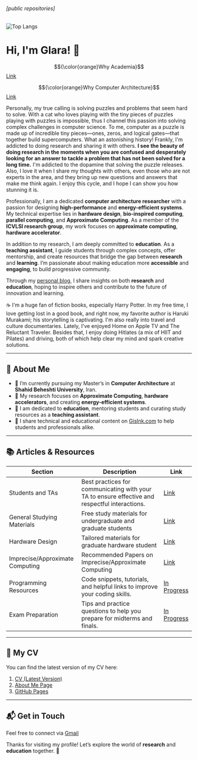 ###### [public repositories]

![Top Langs](https://github-readme-stats.vercel.app/api/top-langs/?username=llgelarall&layout=compact&theme=radical&size_weight=0.1&count_weight=0.9&hide=javascript,html,TypeScript,SCSS,CSS,GLSL,Astro,Makefile,Rust,Shell,Lua,Go)


# Hi, I'm Glara! 👋

$${\color{orange}Why Academia}$$[Link](https://www.youtube.com/watch?v=6Hpn4SAX0dI)

$${\color{orange}Why Computer Architecture}$$[Link](https://www.youtube.com/watch?v=ziMRjDlLEwo&list=PL5Q2soXY2Zi-LfDdGgWyLcTSqzm6a26wD)

Personally, my true calling is solving puzzles and problems that seem hard to solve. With a cat who loves playing with the tiny pieces of puzzles playing with puzzles is impossible, thus I channel this passion into solving complex challenges in computer science. To me, computer as a puzzle is made up of incredible tiny pieces—ones, zeros, and logical gates—that together build supercomputers. What an astonishing history! Frankly, I'm addicted to doing research and sharing it with others. **I see the beauty of doing research in the moments when you are confused and desperately looking for an answer to tackle a problem that has not been solved for a long time.** I'm addicted to the dopamine that solving the puzzle releases. Also, I love it when I share my thoughts with others, even those who are not experts in the area, and they bring up new questions and answers that make me think again. I enjoy this cycle, and I hope I can show you how stunning it is.

Professionally, I am a dedicated **computer architecture researcher** with a passion for designing **high-performance** and **energy-efficient systems**. My technical expertise lies in **hardware design**, **bio-inspired computing**, **parallel computing**, and **Approximate Computing**. As a member of the **ICVLSI research group**, my work focuses on **approximate computing**, **hardware accelerator**.

In addition to my research, I am deeply committed to **education**. As a **teaching assistant**, I guide students through complex concepts, offer mentorship, and create resources that bridge the gap between **research** and **learning**. I’m passionate about making education more **accessible** and **engaging**, to build progressive community.

Through my [personal blog](https://gisink.com), I share insights on both **research** and **education**, hoping to inspire others and contribute to the future of innovation and learning.

☕ I'm a huge fan of fiction books, especially Harry Potter. In my free time, I love getting lost in a good book, and right now, my favorite author is Haruki Murakami; his storytelling is captivating. I'm also really into travel and culture documentaries. Lately, I've enjoyed Home on Apple TV and The Reluctant Traveler. Besides that, I enjoy doing Hitlates (a mix of HIIT and Pilates) and driving, both of which help clear my mind and spark creative solutions.



---

## 🔭 About Me

- 🚀 I’m currently pursuing my Master’s in **Computer Architecture** at **Shahid Beheshti University**, Iran.
- 🚀 My research focuses on **Approximate Computing**, **hardware accelerators**, and creating **energy-efficient systems**.
- 🚀 I am dedicated to **education**, mentoring students and curating study resources as a **teaching assistant**.
- 🚀 I share technical and educational content on [GisInk.com](https://gisink.com) to help students and professionals alike.

---

## 📚 Articles & Resources

| Section                | Description                                                             | Link                                |
|------------------------|-------------------------------------------------------------------------|-------------------------------------|
| Students and TAs       | Best practices for communicating with your TA to ensure effective and respectful interactions. | [Link](https://github.com/llgelarall/TA-Guidelines/blob/main/StudentsAndTAs.md) |
| General Studying Materials        | Free study materials for undergraduate and graduate students| [Link](https://github.com/llgelarall/TA-Guidelines/blob/main/General-Material.md) |
| Hardware Design        | Tailored materials for graduate hardware student | [Link](https://github.com/llgelarall/TA-Guidelines/blob/main/TailoredHWStd.md) |
| Imprecise/Approximate Computing       | Recommended Papers on Imprecise/Approximate Computing | [Link](https://github.com/llgelarall/TA-Guidelines/blob/main/ImpreciseOrApproximateComputing.md) |
| Programming Resources   | Code snippets, tutorials, and helpful links to improve your coding skills. | [In Progress](https://github.com/llgelarall/TA-Guidelines/blob/main/General-Material.md) |
| Exam Preparation        | Tips and practice questions to help you prepare for midterms and finals. | [In Progress](https://github.com/llgelarall/TA-Guidelines/blob/main/General-Material.md) |

---

## 📄 My CV

You can find the latest version of my CV here:

1. [CV (Latest Version)](https://gisink.com/files/CV-GelaraJafariPouyani.pdf)
2. [About Me Page](https://gisink.com/about.html)
3. [GitHub Pages](https://llgelarall.github.io)

---

## 📬 Get in Touch

Feel free to connect via [Gmail](mailto:jafaripouyanigelara@gmail.com)

Thanks for visiting my profile! Let’s explore the world of **research** and **education** together. 🚀


